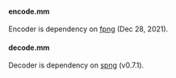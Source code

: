 #### encode.mm

Encoder is dependency on [fpng](https://github.com/richgel999/fpng) (Dec 28, 2021).

#### decode.mm

Decoder is dependency on [spng](https://github.com/randy408/libspng) (v0.7.1).